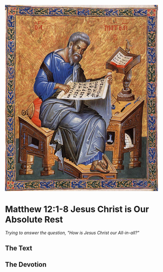 <img class="intro-right" src="art-matthew.jpg">

# Matthew 12:1-8 Jesus Christ is Our Absolute Rest

*Trying to answer the question, "How is Jesus Christ our All-in-all?"*

## The Text

## The Devotion